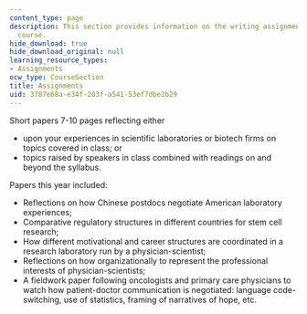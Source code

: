 ```yaml
---
content_type: page
description: This section provides information on the writing assignments for the
  course.
hide_download: true
hide_download_original: null
learning_resource_types:
- Assignments
ocw_type: CourseSection
title: Assignments
uid: 3787e68a-e34f-203f-a541-53ef7dbe2b29
---
```


Short papers 7-10 pages reflecting either

*   upon your experiences in scientific laboratories or biotech firms on topics covered in class; or
*   topics raised by speakers in class combined with readings on and beyond the syllabus.

Papers this year included:

*   Reflections on how Chinese postdocs negotiate American laboratory experiences;
*   Comparative regulatory structures in different countries for stem cell research;
*   How different motivational and career structures are coordinated in a research laboratory run by a physician-scientist;
*   Reflections on how organizationally to represent the professional interests of physician-scientists;
*   A fieldwork paper following oncologists and primary care physicians to watch how patient-doctor communication is negotiated: language code-switching, use of statistics, framing of narratives of hope, etc.